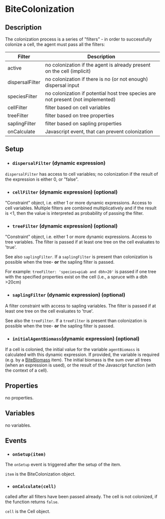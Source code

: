 # BiteColonization


## Description

The colonization process is a series of "filters" - in order to successfully colonize a cell,
the agent must pass all the filters:

Filter | Description
-------| -----------
active  | no colonization if the agent is already present on the cell (implicit)
dispersalFilter | no colonization if there is no (or not enough) dispersal input 
speciesFilter | no colonization if potential host tree species are not present (not implemented)
cellFilter | filter based on cell variables 
treeFilter | filter based on tree properties
saplingFilter | filter based on sapling properties
onCalculate | Javascript event, that can prevent colonization



## Setup

* ### `dispersalFilter` (dynamic expression)
`dispersalFilter` has access to cell variables; no colonization if the result of the 
expression is either 0, or "false". 

* ### `cellFilter` (dynamic expression) (optional)
"Constraint" object, i.e. either 1 or more dynamic expressions. Access to cell variables. Multiple filters are combined multiplicatively and if the result is
<1, then the value is interpreted as probability of passing the filter.

* ### `treeFilter` (dynamic expression) (optional)
"Constraint" object, i.e. either 1 or more dynamic expressions. Access to tree variables.
The filter is passed if at least one tree on the cell evaluates to 'true'. 

See also `saplingFilter`. If a `saplingFilter` is present than colonization is possible when the tree- __or__ the sapling filter is passed.

For example: `treeFilter: 'species=piab and dbh>20'` is passed if one tree with the specified
properties exist on the cell (i.e., a spruce with a dbh >20cm)

* ### `saplingFilter` (dynamic expression) (optional)
A filter constraint with access to sapling variables. The filter is passed if at least one tree on the cell evaluates to 'true'.

See also the `treeFilter`. If a `treeFilter` is present than colonization is possible when the tree- __or__ the sapling filter is passed.

* ### `initialAgentBiomass`(dynamic expression) (optional)
If a cell is colonied, the initial value for the variable `agentBiomass` is calculated with this dynamic expression. If provided,
the variable is required (e.g. by a [BiteBiomass](BiteBiomass.md) item). The initial biomass is the sum over all trees (when 
an expression is used), or the result of the Javascript function (with the context of a cell).
## Properties

no properties.


## Variables

no variables.

## Events

* ### `onSetup(item)` 
The `onSetup` event is triggered after the setup of the item. 

`item` is the BiteColonization object.

* ### `onCalculate(cell)` 
called after all filters have been passed already. The cell is not colonized, if the function 
returns `false`.

`cell` is the Cell object.


